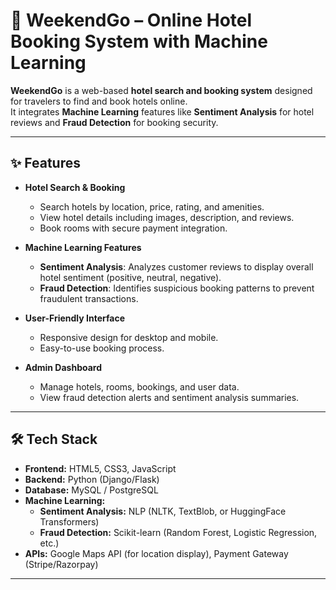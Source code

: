 # 🏨 WeekendGo – Online Hotel Booking System with Machine Learning

**WeekendGo** is a web-based **hotel search and booking system** designed for travelers to find and book hotels online.  
It integrates **Machine Learning** features like **Sentiment Analysis** for hotel reviews and **Fraud Detection** for booking security.

---

## ✨ Features

- **Hotel Search & Booking**
  - Search hotels by location, price, rating, and amenities.
  - View hotel details including images, description, and reviews.
  - Book rooms with secure payment integration.
  
- **Machine Learning Features**
  - **Sentiment Analysis**: Analyzes customer reviews to display overall hotel sentiment (positive, neutral, negative).
  - **Fraud Detection**: Identifies suspicious booking patterns to prevent fraudulent transactions.

- **User-Friendly Interface**
  - Responsive design for desktop and mobile.
  - Easy-to-use booking process.

- **Admin Dashboard**
  - Manage hotels, rooms, bookings, and user data.
  - View fraud detection alerts and sentiment analysis summaries.

---

## 🛠 Tech Stack

- **Frontend:** HTML5, CSS3, JavaScript
- **Backend:** Python (Django/Flask)
- **Database:** MySQL / PostgreSQL
- **Machine Learning:**  
  - **Sentiment Analysis:** NLP (NLTK, TextBlob, or HuggingFace Transformers)  
  - **Fraud Detection:** Scikit-learn (Random Forest, Logistic Regression, etc.)
- **APIs:** Google Maps API (for location display), Payment Gateway (Stripe/Razorpay)

---



